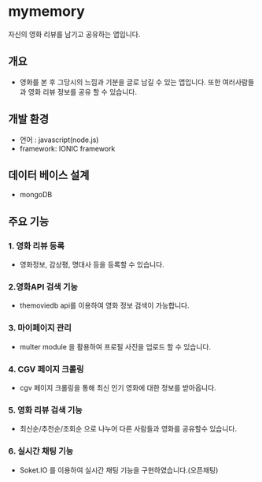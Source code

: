 # mymemory

자신의 영화 리뷰를 남기고 공유하는 앱입니다. 


## 개요
* 영화를 본 후 그당시의 느낌과 기분을 글로 남길 수 있는 앱입니다. 
또한 여러사람들과 영화 리뷰 정보를 공유 할 수 있습니다.

## 개발 환경
* 언어 : javascript(node.js)
* framework: IONIC framework
## 데이터 베이스 설계
* mongoDB

## 주요 기능
### 1. 영화 리뷰 등록
* 영화정보, 감상평, 명대사 등을 등록할 수 있습니다.
### 2.영화API  검색 기능
* themoviedb api를 이용하여 영화 정보 검색이 가능합니다.
### 3. 마이페이지 관리
* multer module 을 활용하여 프로필 사진을 업로드 할 수 있습니다.
### 4. CGV 페이지 크롤링
* cgv 페이지 크롤링을 통해 최신 인기 영화에 대한 정보를 받아옵니다.
### 5. 영화 리뷰 검색 기능
* 최신순/추천순/조회순 으로 나누어 다른 사람들과 영화를 공유할수 있습니다.
### 6. 실시간 채팅 기능
* Soket.IO 를 이용하여 실시간 채팅 기능을 구현하였습니다.(오픈채팅)